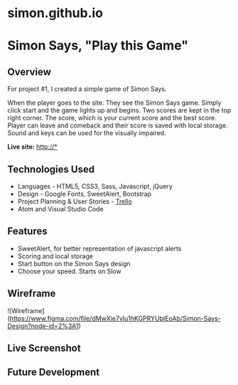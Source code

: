 # simon.github.io
# Simon Says, "Play this Game"
## Overview

For project #1, I created a simple game of Simon Says.

When the player goes to the site. They see the Simon Says game. Simply click start and the game lights up and begins. Two scores are kept in the top right corner. The score, which is your current score and the best score. Player can leave and comeback and their score is saved with local storage. Sound and keys can be used for the visually impaired.

**Live site:** <http://*>

## Technologies Used

  * Languages - HTML5, CSS3, Sass, Javascript, jQuery
  * Design - Google Fonts, SweetAlert, Bootstrap
  * Project Planning & User Stories - [Trello](https://trello.com/b/zp6EZfnF/building-simon-says)
  * Atom and Visual Studio Code


## Features

  * SweetAlert, for better representation of javascript alerts
  * Scoring and local storage
  * Start button on the Simon Says design
  * Choose your speed. Starts on Slow


## Wireframe

![Wireframe]
(https://www.figma.com/file/dMwXie7vlu1hKGPRYUbIEoAb/Simon-Says-Design?node-id=2%3A1)

## Live Screenshot

## Future Development

